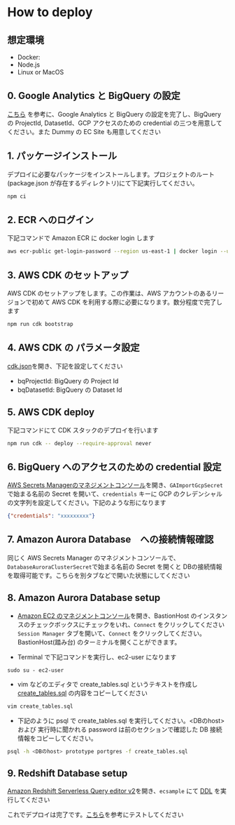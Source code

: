 # How to deploy 

## 想定環境

- Docker:
- Node.js
- Linux or MacOS

## 0. Google Analytics と BigQuery の設定

[こちら](docs/GA.md) を参考に、Google Analytics と BigQuery の設定を完了し、BigQuery の ProjectId, DatasetId、GCP アクセスのための credential の三つを用意してください。また Dummy の EC Site も用意してください

## 1. パッケージインストール

デプロイに必要なパッケージをインストールします。プロジェクトのルート(package.json が存在するディレクトリ)にて下記実行してください。

```bash
npm ci
```

## 2. ECR へのログイン

下記コマンドで Amazon ECR に docker login します

```bash
aws ecr-public get-login-password --region us-east-1 | docker login --username AWS --password-stdin public.ecr.aws
```


## 3. AWS CDK のセットアップ

AWS CDK のセットアップをします。この作業は、AWS アカウントのあるリージョンで初めて AWS CDK を利用する際に必要になります。数分程度で完了します

```bash
npm run cdk bootstrap
```


## 4. AWS CDK の パラメータ設定

[cdk.json](../cdk.json)を開き、下記を設定してください

- bqProjectId: BigQuery の Project Id
- bqDatasetId: BigQuery の Dataset Id



## 5. AWS CDK deploy
下記コマンドにて CDK スタックのデプロイを行います

```bash
npm run cdk -- deploy --require-approval never
```


## 6. BigQuery へのアクセスのための credential 設定

[AWS Secrets Managerのマネジメントコンソール](https://ap-northeast-1.console.aws.amazon.com/secretsmanager/listsecrets?region=ap-northeast-1)を開き、`GAImportGcpSecret`で始まる名前の Secret を開いて、`credentials` キーに GCP のクレデンシャルの文字列を設定してください。下記のような形になります

```json
{"credentials": "xxxxxxxxx"}
```


## 7. Amazon Aurora Database　への接続情報確認

同じく AWS Secrets Manager のマネジメントコンソールで、`DatabaseAuroraClusterSecret`で始まる名前の Secret を開くと DBの接続情報を取得可能です。こちらを別タブなどで開いた状態にしてください

## 8. Amazon Aurora Database setup

* [Amazon EC2 のマネジメントコンソール](https://ap-northeast-1.console.aws.amazon.com/ec2/home?region=ap-northeast-1#Instances:instanceState=running)を開き、BastionHost のインスタンスのチェックボックスにチェックをいれ、`Connect` をクリックしてください
`Session Manager` タブを開いて、`Connect` をクリックしてください。
BastionHost(踏み台) のターミナルを開くことができます。

* Terminal で下記コマンドを実行し、ec2-user になります

```
sudo su - ec2-user
```

* vim などのエディタで create_tables.sql というテキストを作成し[create_tables.sql](../dbsetup/aurora/create_tables.sql) の内容をコピーしてください

```sh
vim create_tables.sql
```

* 下記のように psql で create_tables.sql を実行してください。<DBのhost>および 実行時に聞かれる password は前のセクションで確認した DB 接続情報をコピーしてください。

```sh
psql -h <DBのhost> prototype portgres -f create_tables.sql
```

## 9. Redshift Database setup

[Amazon Redshift Serverless Query editor v2](https://ap-northeast-1.console.aws.amazon.com/sqlworkbench/home?region=ap-northeast-1#/client)を開き、`ecsample` にて [DDL](../dbsetup/rss/create_tables.sql) を実行してください


これでデプロイは完了です。[こちら](./TEST.md)を参考にテストしてください


